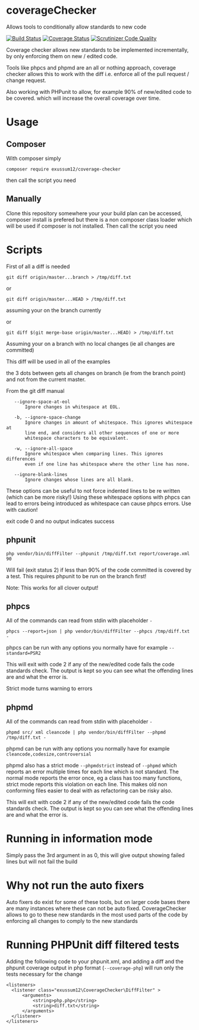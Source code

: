 # coverageChecker
Allows tools to conditionally allow standards to new code

[![Build Status](https://travis-ci.org/exussum12/coverageChecker.svg?branch=master)](https://travis-ci.org/exussum12/coverageChecker)
[![Coverage Status](https://coveralls.io/repos/github/exussum12/coverageChecker/badge.svg?branch=master)](https://coveralls.io/github/exussum12/coverageChecker?branch=master)
[![Scrutinizer Code Quality](https://scrutinizer-ci.com/g/exussum12/coverageChecker/badges/quality-score.png?b=master)](https://scrutinizer-ci.com/g/exussum12/coverageChecker/?branch=master)

Coverage checker allows new standards to be implemented incrementally, by only enforcing them on new / edited code.

Tools like phpcs and phpmd are an all or nothing approach, coverage checker allows this to work with the diff i.e. enforce all of the pull request / change request.

Also working with PHPunit to allow, for example 90% of new/edited code to be covered. which will increase the overall coverage over time.

# Usage

## Composer
With composer simply

    composer require exussum12/coverage-checker
    
then call the script you need

## Manually
Clone this repository somewhere your your build plan can be accessed, composer install is prefered but there is a non composer class loader which will be used if composer is not installed.
Then call the script you need


# Scripts

First of all a diff is needed

    git diff origin/master...branch > /tmp/diff.txt
or 

    git diff origin/master...HEAD > /tmp/diff.txt
assuming your on the branch currently

or

    git diff $(git merge-base origin/master...HEAD) > /tmp/diff.txt
    
Assuming your on a branch with no local changes (ie all changes are committed) 

This diff will be used in all of the examples

the 3 dots between gets all changes on branch (ie from the branch point) and not from the current master.

From the git diff manual 

       --ignore-space-at-eol
           Ignore changes in whitespace at EOL.

       -b, --ignore-space-change
           Ignore changes in amount of whitespace. This ignores whitespace at
           line end, and considers all other sequences of one or more
           whitespace characters to be equivalent.

       -w, --ignore-all-space
           Ignore whitespace when comparing lines. This ignores differences
           even if one line has whitespace where the other line has none.

       --ignore-blank-lines
           Ignore changes whose lines are all blank.

These options can be useful to not force indented lines to be re written (which can be more risky!)
Using these whitespace options with phpcs can lead to errors being introduced as whitespace can cause phpcs errors.
Use with caution!

exit code 0 and no output indicates success

## phpunit

    php vendor/bin/diffFilter --phpunit /tmp/diff.txt report/coverage.xml  90
    
Will fail (exit status 2) if less than 90% of the code committed is covered by a test.
This requires phpunit to be run on the branch first!

Note: This works for all clover output!

## phpcs

All of the commands can read from stdin with placeholder `-`

    phpcs --report=json | php vendor/bin/diffFilter --phpcs /tmp/diff.txt -
    
phpcs can be run with any options you normally have for example `--standard=PSR2`

This will exit with code 2 if any of the new/edited code fails the code standards check. The output is kept so you can see what the offending lines are and what the error is.

Strict mode turns warning to errors


## phpmd

All of the commands can read from stdin with placeholder `-`

    phpmd src/ xml cleancode | php vendor/bin/diffFilter --phpmd /tmp/diff.txt -
    
phpmd can be run with any options you normally have for example `cleancode,codesize,controversial`

phpmd also has a strict mode `--phpmdstrict` instead of `--phpmd` which reports an error multiple times for each line which is not standard.
The normal mode reports the error once, eg a class has too many functions, strict mode reports this violation on each line. This makes old non conforming files easier to deal with as refactoring can be risky also.

This will exit with code 2 if any of the new/edited code fails the code standards check. The output is kept so you can see what the offending lines are and what the error is.


# Running in information mode
Simply pass the 3rd argument in as 0, this will give output showing failed lines but will not fail the build


# Why not run the auto fixers
Auto fixers do exist for some of these tools, but on larger code bases there are many instances where these can not be auto fixed. CoverageChecker allows to go to these new standards in the most used parts of the code by enforcing all changes to comply to the new standards

# Running PHPUnit diff filtered tests

Adding the following code to your phpunit.xml, and adding a diff and the phpunit coverage output in php format (`--coverage-php`) will run only the tests necessary for the change 


    <listeners>
      <listener class="exussum12\CoverageChecker\DiffFilter" >
          <arguments>
              <string>php.php</string>
              <string>diff.txt</string>
          </arguments>
      </listener>
    </listeners>

